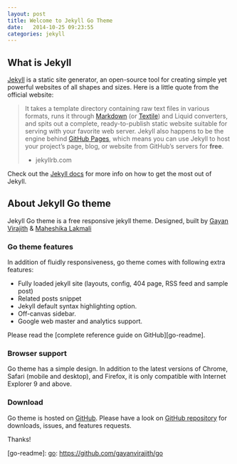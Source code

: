 ```yaml
---
layout: post
title: Welcome to Jekyll Go Theme
date:   2014-10-25 09:23:55
categories: jekyll
---
```


## What is Jekyll

[Jekyll][jekyll] is a static site generator, an open-source tool for creating simple yet powerful websites of all shapes and sizes. Here is a little quote from the official website:

> It takes a template directory containing raw text files in various formats, runs it through [Markdown][markdown] (or [Textile][textile]) and Liquid converters, and spits out a complete, ready-to-publish static website suitable for serving with your favorite web server. Jekyll also happens to be the engine behind [GitHub Pages][github-pages], which means you can use Jekyll to host your project’s page, blog, or website from GitHub’s servers for **free**.
> - jekyllrb.com

Check out the [Jekyll docs][jekyll] for more info on how to get the most out of Jekyll.

## About Jekyll Go theme

Jekyll Go theme is a free responsive jekyll theme. Designed, built by [Gayan Virajith](http://gayan.me) & [Maheshika Lakmali](http://maheshikalakmali.github.io)

### Go theme features

In addition of fluidly responsiveness, go theme comes with following extra 
features:

- Fully loaded jekyll site (layouts, config, 404 page, RSS feed and sample post)
- Related posts snippet
- Jekyll default syntax highlighting option.
- Off-canvas sidebar. 
- Google web master and analytics support.

Please read the [complete reference guide on GitHub][go-readme].

### Browser support

Go theme has a simple design. In addition to the latest versions of Chrome, 
Safari (mobile and desktop), and Firefox, it is only compatible with 
Internet Explorer 9 and above.

### Download

Go theme is hosted on [GitHub][github]. Please have a look on [GitHub repository][go] for downloads, issues, and features requests.

Thanks!

[jekyll-gh]: https://github.com/mojombo/jekyll
[jekyll]:    http://jekyllrb.com
[markdown]: http://daringfireball.net/projects/markdown/
[textile]: http://redcloth.org/textile
[github-pages]: http://pages.github.com/
[github]: http://github.com/
[go]: https://github.com/gayanvirajith/go
[go-readme]: [go]: https://github.com/gayanvirajith/go